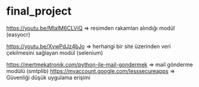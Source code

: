 # final_project

https://youtu.be/MIaIM6CLViQ   => resimden rakamları alındığı modül (easyocr)

https://youtu.be/XvwPdJz4bJo => herhangi bir site üzerinden veri çekilmesini sağlayan modül (selenium)

https://mertmekatronik.com/python-ile-mail-gondermek => mail gönderme modülü (smtplib)
https://myaccount.google.com/lesssecureapps => Güvenliği düşük uygulama erişimi
